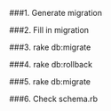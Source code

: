 ###1. Generate migration

###2. Fill in migration

###3. rake db:migrate

###4. rake db:rollback

###5. rake db:migrate

###6. Check schema.rb